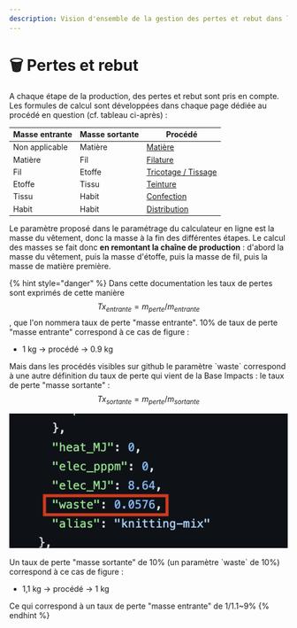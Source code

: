 ```yaml
---
description: Vision d'ensemble de la gestion des pertes et rebut dans l'outil
---
```


# 🗑️ Pertes et rebut

A chaque étape de la production, des pertes et rebut sont pris en compte. Les formules de calcul sont développées dans chaque page dédiée au procédé en question (cf. tableau ci-après) :

| Masse entrante | Masse sortante | Procédé                                                                                                               |
| -------------- | -------------- | --------------------------------------------------------------------------------------------------------------------- |
| Non applicable | Matière        | [Matière](https://fabrique-numerique.gitbook.io/ecobalyse/textile/etapes-du-cycle-de-vie/etape-1-matieres)            |
| Matière        | Fil            | [Filature](https://fabrique-numerique.gitbook.io/ecobalyse/textile/etapes-du-cycle-de-vie/etape-2-fabrication-du-fil) |
| Fil            | Etoffe         | [Tricotage / Tissage](tricotage-tissage.md)                                                                           |
| Etoffe         | Tissu          | [Teinture](ennoblissement/)                                                                                           |
| Tissu          | Habit          | [Confection](confection.md)                                                                                           |
| Habit          | Habit          | [Distribution](distribution.md)                                                                                       |

Le paramètre proposé dans le paramétrage du calculateur en ligne est la masse du vêtement, donc la masse à la fin des différentes étapes. Le calcul des masses se fait donc **en remontant la chaîne de production** : d'abord la masse du vêtement, puis la masse d'étoffe, puis la masse de fil, puis la masse de matière première.



{% hint style="danger" %}
Dans cette documentation les taux de pertes sont exprimés de cette manière  $$Tx_{entrante}=m_{perte}/m_{entrante}$$, que l'on nommera taux de perte "masse entrante". 10% de taux de perte "masse entrante" correspond à ce cas de figure :&#x20;

* 1 kg -> procédé -> 0.9 kg

Mais dans les procédés visibles sur github le paramètre \`waste\` correspond à une autre définition du taux de perte qui vient de la Base Impacts : le taux de perte "masse sortante" :  $$Tx_{sortante}=m_{perte}/m_{sortante}$$

![](<../../.gitbook/assets/image (111).png>)&#x20;

Un taux de perte "masse sortante" de 10% (un paramètre \`waste\` de 10%) correspond à ce cas de figure :

* 1,1 kg -> procédé -> 1 kg

Ce qui correspond à un taux de perte "masse entrante" de 1/1.1\~9%
{% endhint %}

&#x20;
